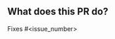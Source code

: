 ## What does this PR do?

<!--
Please include a summary of the change and which issue is fixed.
 Please also include relevant motivation and context.
 List any dependencies that are required for this change.
-->
Fixes #<issue_number>
